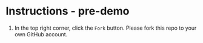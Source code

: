 # Instructions - pre-demo

1. In the top right corner, click the `Fork` button. Please fork this repo to your own GitHub account.

